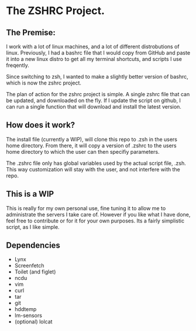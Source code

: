# The ZSHRC Project.

## The Premise:
I work with a lot of linux machines, and a lot of different distrobutions of linux.
Previously, I had a bashrc file that I would copy from GitHub and paste it into a new linux distro to get all my terminal shortcuts, and scripts I use freqently.

Since switching to zsh, I wanted to make a slightly better version of bashrc, which is now the zshrc project.

The plan of action for the zshrc project is simple. A single zshrc file that can be updated, and downloaded on the fly.
If I update the script on github, I can run a single function that will download and install the latest version.

## How does it work?
The install file (currently a WIP), will clone this repo to .zsh in the users home directory. From there, it will copy a version of .zshrc to the users home directory to which the user can then specifiy parameters.

The .zshrc file only has global variables used by the actual script file, .zsh. This way customization will stay with the user, and not interfere with the repo.

## This is a WIP
This is really for my own personal use, fine tuning it to allow me to administrate the servers I take care of. However if you like what I have done, feel free to contribute or for it for your own purposes.
Its a fairly simplistic script, as I like simple.

## Dependencies
- Lynx
- Screenfetch
- Toilet (and figlet)
- ncdu
- vim
- curl
- tar
- git
- hddtemp
- lm-sensors
- (optional) lolcat
